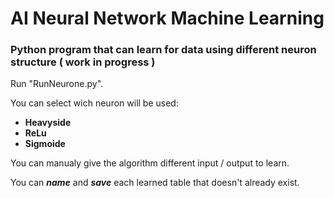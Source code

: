 # AI Neural Network Machine Learning
### Python program that can learn for data using different neuron structure ( work in progress )

Run "RunNeurone.py".

You can select wich neuron will be used:
  - **Heavyside**
  - **ReLu**
  - **Sigmoide**

You can manualy give the algorithm different input / output to learn.

You can ***name*** and ***save*** each learned table that doesn't already exist.
